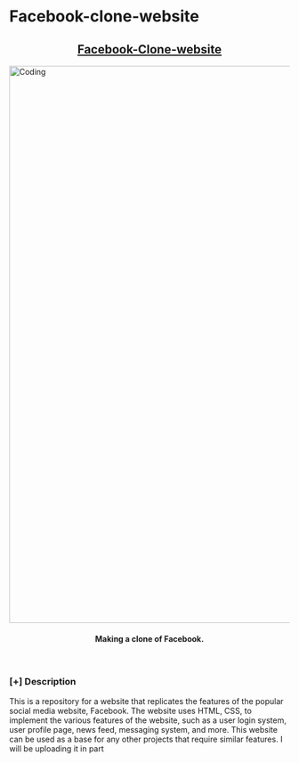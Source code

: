 # Facebook-clone-website
<h2 align="center"><u>Facebook-Clone-website</u></h2>

<img align="center" alt="Coding" width="1000" src="https://www.windowsteca.net/wp-content/uploads/2018/06/hero_github.jpg">
<h4 align="center"> Making a clone of Facebook. </h4>

<p align="center">
<br>
</p>

### [+] Description
This is a repository for a website that replicates the features of the popular social media website, Facebook. The website uses HTML, CSS, to implement the various features of the website, such as a user login system, user profile page, news feed, messaging system, and more.  This website can be used as a base for any other projects that require similar features. I will be uploading it in part


